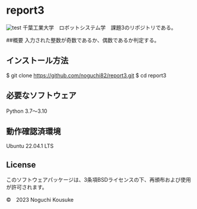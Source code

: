 # report3
![test](https://github.com/noguchi82/report3/actions/workflows/test.yml/badge.svg)
千葉工業大学　ロボットシステム学　課題3のリポジトリである。

##概要
入力された整数が奇数であるか、偶数であるか判定する。

## インストール方法
$ git clone https://github.com/noguchi82/report3.git
$ cd report3

## 必要なソフトウェア
Python 3.7～3.10

## 動作確認済環境
Ubuntu 22.04.1 LTS

## License
このソフトウェアパッケージは、3条項BSDライセンスの下、再頒布および使用が許可されます。

©　2023 Noguchi Kousuke
